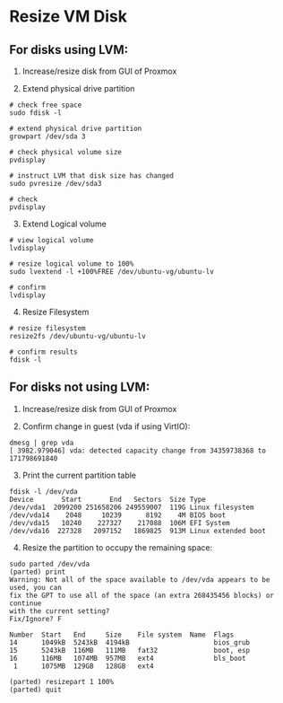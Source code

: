 # Resize VM Disk
## For disks using LVM:

1. Increase/resize disk from GUI of Proxmox

2. Extend physical drive partition
```
# check free space
sudo fdisk -l

# extend physical drive partition
growpart /dev/sda 3

# check physical volume size
pvdisplay

# instruct LVM that disk size has changed
sudo pvresize /dev/sda3

# check
pvdisplay
```

3. Extend Logical volume
```
# view logical volume
lvdisplay

# resize logical volume to 100%
sudo lvextend -l +100%FREE /dev/ubuntu-vg/ubuntu-lv

# confirm
lvdisplay
```

4. Resize Filesystem
```
# resize filesystem
resize2fs /dev/ubuntu-vg/ubuntu-lv

# confirm results
fdisk -l
```

## For disks not using LVM:
1. Increase/resize disk from GUI of Proxmox

2. Confirm change in guest (vda if using VirtIO):
```
dmesg | grep vda
[ 3982.979046] vda: detected capacity change from 34359738368 to 171798691840
```

3. Print the current partition table
```
fdisk -l /dev/vda
Device       Start       End   Sectors  Size Type
/dev/vda1  2099200 251658206 249559007  119G Linux filesystem
/dev/vda14    2048     10239      8192    4M BIOS boot
/dev/vda15   10240    227327    217088  106M EFI System
/dev/vda16  227328   2097152   1869825  913M Linux extended boot

```

4. Resize the partition to occupy the remaining space: 
```
sudo parted /dev/vda
(parted) print
Warning: Not all of the space available to /dev/vda appears to be used, you can
fix the GPT to use all of the space (an extra 268435456 blocks) or continue
with the current setting?
Fix/Ignore? F 

Number  Start   End     Size    File system  Name  Flags
14      1049kB  5243kB  4194kB                     bios_grub
15      5243kB  116MB   111MB   fat32              boot, esp
16      116MB   1074MB  957MB   ext4               bls_boot
 1      1075MB  129GB   128GB   ext4

(parted) resizepart 1 100%
(parted) quit
```
